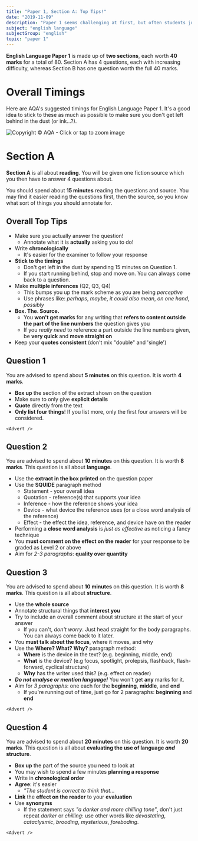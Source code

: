 ```yaml
---
title: "Paper 1, Section A: Top Tips!"
date: "2019-11-09"
description: "Paper 1 seems challenging at first, but often students just overthink it. Read through these short top tips to top-up your knowledge."
subject: "english language"
subjectGroup: "english"
topic: "paper 1"
---
```


**English Language Paper 1** is made up of **two sections**, each worth **40 marks** for a total of 80. Section A has 4 questions, each with increasing difficulty, whereas Section B has one question worth the full 40 marks.

# Overall Timings

Here are AQA's suggested timings for English Language Paper 1. It's a good idea to stick to these as much as possible to make sure you don't get left behind in the dust (or ink...?).

![Copyright © AQA - Click or tap to zoom image](articles/english-language/timings/paper-1.png)

# Section A

**Section A** is all about **reading**. You will be given one fiction source which you then have to answer 4 questions about.

You should spend about **15 minutes** reading the questions and source. You may find it easier reading the questions first, then the source, so you know what sort of things you should annotate for.

## Overall Top Tips

- Make sure you actually answer the question!
  - Annotate what it is **actually** asking you to do!
- Write **chronologically**
  - It's easier for the examiner to follow your response
- **Stick to the timings**
  - Don't get left in the dust by spending 15 minutes on Question 1.
  - If you start running behind, stop and move on. You can always come back to a question.
- Make **multiple inferences** (Q2, Q3, Q4)
  - This bumps you up the mark scheme as you are being _perceptive_
  - Use phrases like: _perhaps_, _maybe_, _it could also mean_, _on one hand_, _possibly_
- **Box. The. Source.**
  - You **won't get marks** for any writing that **refers to content outside the part of the line numbers** the question gives you
  - If you _really need_ to reference a part outside the line numbers given, be **very quick** and **move straight on**
- Keep your **quotes consistent** (don't mix "double" and 'single')

## Question 1

You are advised to spend about **5 minutes** on this question. It is worth **4 marks**.

- **Box up** the section of the extract shown on the question
- Make sure to only give **explicit details**
- **Quote** directly from the text
- **Only list four things**! If you list more, only the first four answers will be considered.

```react
<Advert />
```

## Question 2

You are advised to spend about **10 minutes** on this question. It is worth **8 marks**. This question is all about **language**.

- Use the **extract in the box printed** on the question paper
- Use the **SQUIDE** paragraph method
  - Statement - your overall idea
  - Quotation - reference(s) that supports your idea
  - Inference - how the reference shows your idea
  - Device - what device the reference uses (or a close word analysis of the reference)
  - Effect - the effect the idea, reference, and device have on the reader
- Performing a **close word analysis** is _just as effective_ as noticing a fancy technique
- You **must comment on the effect on the reader** for your response to be graded as Level 2 or above
- Aim for _2-3 paragraphs_: **quality over quantity**

## Question 3

You are advised to spend about **10 minutes** on this question. It is worth **8 marks**. This question is all about **structure**.

- Use the **whole source**
- Annotate structural things that **interest you**
- Try to include an overall comment about structure at the start of your answer
  - If you can't, _don't worry_. Just head straight for the body paragraphs. You can always come back to it later.
- You **must talk about the focus**, where it moves, and why
- Use the **Where? What? Why?** paragraph method:
  - **Where** is the device in the text? (e.g. beginning, middle, end)
  - **What** is the device? (e.g focus, spotlight, prolepsis, flashback, flash-forward, cyclical structure)
  - **Why** has the writer used this? (e.g. effect on reader)
- _**Do not analyse or mention language!**_ You won't get **any** marks for it.
- Aim for _3 paragraphs_: one each for the **beginning**, **middle**, and **end**
  - If you're running out of time, just go for 2 paragraphs: **beginning** and **end**

```react
<Advert />
```

## Question 4

You are advised to spend about **20 minutes** on this question. It is worth **20 marks**. This question is all about **evaluating the use of language _and_ structure**.

- **Box up** the part of the source you need to look at
- You may wish to spend a few minutes **planning a response**
- Write in **chronological order**
- **Agree**: it's easier
  - _"The student is correct to think that..._
- **Link** the **effect on the reader** to your **evaluation**
- Use **synonyms**
  - If the statement says _"a darker and more chilling tone"_, don't just repeat _darker_ or _chilling_: use other words like _devastating_, _cataclysmic_, _brooding_, _mysterious_, _foreboding_.

```react
<Advert />
```
